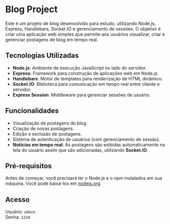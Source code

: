 # Blog Project

Este é um projeto de blog desenvolvido para estudo, utilizando Node.js, Express, Handlebars, Socket.IO e gerenciamento de sessões. O objetivo é criar uma aplicação web simples que permite aos usuários visualizar, criar e gerenciar postagens de blog em tempo real.

## Tecnologias Utilizadas

- **Node.js**: Ambiente de execução JavaScript no lado do servidor.
- **Express**: Framework para construção de aplicações web em Node.js.
- **Handlebars**: Motor de templates para renderização de HTML dinâmico.
- **Socket.IO**: Biblioteca para comunicação em tempo real entre cliente e servidor.
- **Express Session**: Middleware para gerenciar sessões de usuário.

## Funcionalidades

- Visualização de postagens do blog.
- Criação de novas postagens.
- Edição e exclusão de postagens.
- Sistema de autenticação de usuários (com gerenciamento de sessão).
- **Notícias em tempo real**: As postagens são exibidas automaticamente na tela do usuário assim que são adicionadas, utilizando **Socket.IO**.

## Pré-requisitos

Antes de começar, você precisará ter o Node.js e o npm instalados em sua máquina. Você pode baixá-los em [nodejs.org](https://nodejs.org/).

## Acesso
Usuário: `admin`  
Senha: `1234`
